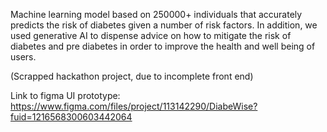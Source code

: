 Machine learning model based on 250000+ individuals that accurately predicts the risk of diabetes given a number of risk factors. In addition, we used generative AI to dispense advice on how to mitigate the risk of diabetes and pre diabetes in order to improve the health and well being of users.

(Scrapped hackathon project, due to incomplete front end)

Link to figma UI prototype: https://www.figma.com/files/project/113142290/DiabeWise?fuid=1216568300603442064
